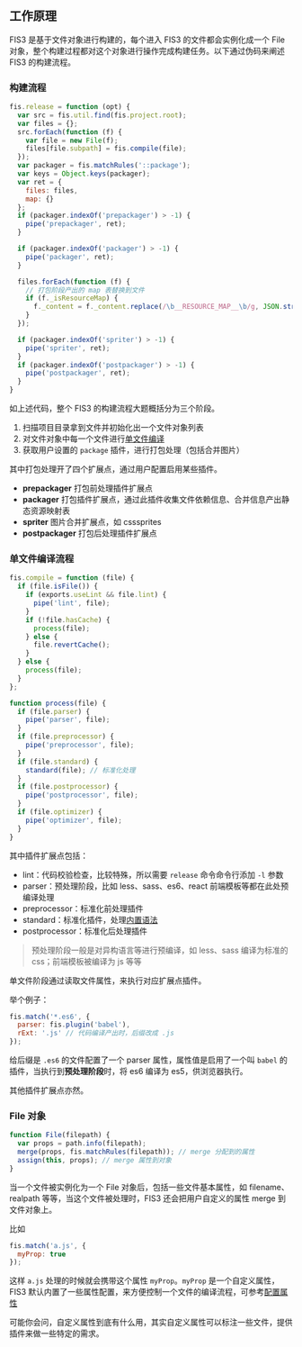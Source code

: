 ## 工作原理

FIS3 是基于文件对象进行构建的，每个进入 FIS3 的文件都会实例化成一个 File 对象，整个构建过程都对这个对象进行操作完成构建任务。以下通过伪码来阐述 FIS3 的构建流程。

### 构建流程

```js
fis.release = function (opt) {
  var src = fis.util.find(fis.project.root);
  var files = {};
  src.forEach(function (f) {
    var file = new File(f);
    files[file.subpath] = fis.compile(file);
  });
  var packager = fis.matchRules('::package');
  var keys = Object.keys(packager);
  var ret = {
    files: files,
    map: {}
  };
  if (packager.indexOf('prepackager') > -1) {
    pipe('prepackager', ret);
  }

  if (packager.indexOf('packager') > -1) {
    pipe('packager', ret);
  }

  files.forEach(function (f) {
    // 打包阶段产出的 map 表替换到文件
    if (f._isResourceMap) {
      f._content = f._content.replace(/\b__RESOURCE_MAP__\b/g, JSON.stringify(ret.map));
    }
  });

  if (packager.indexOf('spriter') > -1) {
    pipe('spriter', ret);
  }
  if (packager.indexOf('postpackager') > -1) {
    pipe('postpackager', ret);
  }
}
```

如上述代码，整个 FIS3 的构建流程大题概括分为三个阶段。

1. 扫描项目目录拿到文件并初始化出一个文件对象列表
2. 对文件对象中每一个文件进行[单文件编译](#单文件编译流程)
3. 获取用户设置的 `package` 插件，进行打包处理（包括合并图片）

其中打包处理开了四个扩展点，通过用户配置启用某些插件。

- **prepackager** 打包前处理插件扩展点
- **packager**  打包插件扩展点，通过此插件收集文件依赖信息、合并信息产出静态资源映射表
- **spriter** 图片合并扩展点，如 csssprites
- **postpackager** 打包后处理插件扩展点

### 单文件编译流程

```js
fis.compile = function (file) {
  if (file.isFile()) {
    if (exports.useLint && file.lint) {
      pipe('lint', file);
    }
    if (!file.hasCache) {
      process(file);
    } else {
      file.revertCache();
    }
  } else {
    process(file);
  }
};

function process(file) {
  if (file.parser) {
    pipe('parser', file);
  }
  if (file.preprocessor) {
    pipe('preprocessor', file);
  }
  if (file.standard) {
    standard(file); // 标准化处理
  }
  if (file.postprocessor) {
    pipe('postprocessor', file);
  }
  if (file.optimizer) {
    pipe('optimizer', file);
  }
}
```

其中插件扩展点包括：

- lint：代码校验检查，比较特殊，所以需要 `release` 命令命令行添加 `-l` 参数
- parser：预处理阶段，比如 less、sass、es6、react 前端模板等都在此处预编译处理
- preprocessor：标准化前处理插件
- standard：标准化插件，处理[内置语法](./user-dev/inline.md)
- postprocessor：标准化后处理插件

> 预处理阶段一般是对异构语言等进行预编译，如 less、sass 编译为标准的 css；前端模板被编译为 js 等等


单文件阶段通过读取文件属性，来执行对应扩展点插件。

举个例子：

```js
fis.match('*.es6', {
  parser: fis.plugin('babel'),
  rExt: '.js' // 代码编译产出时，后缀改成 .js
});
```

给后缀是 `.es6` 的文件配置了一个 parser 属性，属性值是启用了一个叫 `babel` 的插件，当执行到**预处理阶段**时，将 es6 编译为 es5，供浏览器执行。

其他插件扩展点亦然。

### File 对象

```js
function File(filepath) {
  var props = path.info(filepath);
  merge(props, fis.matchRules(filepath)); // merge 分配到的属性
  assign(this, props); // merge 属性到对象
}
```

当一个文件被实例化为一个 File 对象后，包括一些文件基本属性，如 filename、realpath 等等，当这个文件被处理时，FIS3 还会把用户自定义的属性 merge 到文件对象上。

比如

```js
fis.match('a.js', {
  myProp: true
});
```

这样 `a.js` 处理的时候就会携带这个属性 `myProp`。`myProp` 是一个自定义属性，FIS3 默认内置了一些属性配置，来方便控制一个文件的编译流程，可参考[配置属性](./api/config-props.md)

可能你会问，自定义属性到底有什么用，其实自定义属性可以标注一些文件，提供插件来做一些特定的需求。

